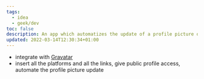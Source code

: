 ```yaml
---
tags:
  - idea
  - geek/dev
toc: false
description: An app which automatizes the update of a profile picture on several different platforms
updated: 2022-03-14T12:30:34+01:00
---
```

- integrate with [Gravatar](https://gravatar.com 'Gravatar')
- insert all the platforms and all the links, give public profile access, automate the profile picture update

